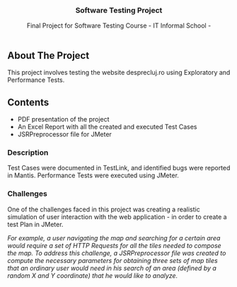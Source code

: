 
<br/>
<p align="center">
  <h3 align="center">Software Testing Project</h3>

  <p align="center">
    Final Project for Software Testing Course - IT Informal School -
    <br/>
    <br/>
  </p>
</p>



## About The Project

This project involves testing the website desprecluj.ro using Exploratory and Performance Tests.


## Contents

* PDF presentation of the project
* An Excel Report with all the created and executed Test Cases 
* JSRPreprocessor file for JMeter 


### Description

Test Cases were documented in TestLink, and identified bugs were reported in Mantis. 
Performance Tests were executed using JMeter.


### Challenges 

One of the challenges faced in this project was creating a realistic simulation of user interaction with the web application - in order to create a test Plan in JMeter.

*For example, a user navigating the map and searching for a certain area would require a set of HTTP Requests for all the tiles needed to compose the map. To address this challenge, a JSRPreprocessor file was created to compute the necessary parameters for obtaining three sets of map tiles that an ordinary user would need in his search of an area (defined by a random X and Y coordinate) that he would like to analyze.*
